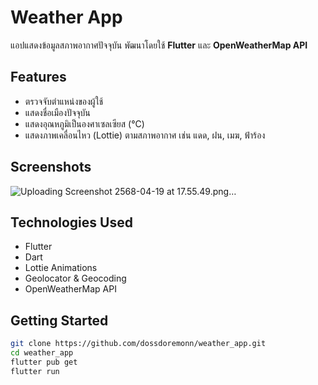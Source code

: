 #  Weather App

แอปแสดงข้อมูลสภาพอากาศปัจจุบัน พัฒนาโดยใช้ **Flutter** และ **OpenWeatherMap API**

##  Features

- ตรวจจับตำแหน่งของผู้ใช้
- แสดงชื่อเมืองปัจจุบัน
- แสดงอุณหภูมิเป็นองศาเซลเซียส (°C)
- แสดงภาพเคลื่อนไหว (Lottie) ตามสภาพอากาศ เช่น แดด, ฝน, เมฆ, ฟ้าร้อง 

##  Screenshots
![Uploading Screenshot 2568-04-19 at 17.55.49.png…]()


##  Technologies Used

- Flutter
- Dart
- Lottie Animations
- Geolocator & Geocoding
- OpenWeatherMap API

##  Getting Started

```bash
git clone https://github.com/dossdoremonn/weather_app.git
cd weather_app
flutter pub get
flutter run
